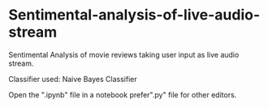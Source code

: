 # Sentimental-analysis-of-live-audio-stream
Sentimental Analysis of movie reviews taking user input as live audio stream.

Classifier used: Naive Bayes Classifier

Open the ".ipynb" file in a notebook prefer".py" file for other editors.  
